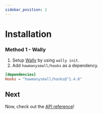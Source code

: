 ```yaml
---
sidebar_position: 2
---
```


# Installation

### Method 1 - Wally

1. Setup [Wally](https://wally.run/) by using `wally init`.
2. Add `howmanysmall/hooks` as a dependency.

```toml
[dependencies]
Hooks = "howmanysmall/hooks@^1.4.0"
```

## Next

Now, check out the [API reference](/api/Hooks)!